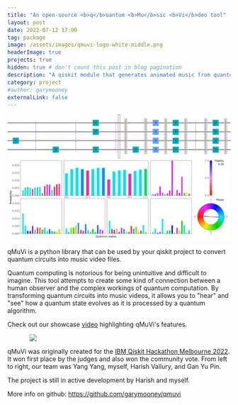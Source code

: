 ```yaml
---
title: "An open-source <b>q</b>uantum <b>Mu</b>sic <b>Vi</b>deo tool"
layout: post
date: 2022-07-12 17:00
tag: package
image: /assets/images/qmuvi-logo-white-middle.png
headerImage: true
projects: true
hidden: true # don't count this post in blog pagination
description: "A qiskit module that generates animated music from quantum circuits."
category: project
#author: garymooney
externalLink: false
---
```


![Screenshot](/assets/images/grovers-sample.png)

qMuVi is a python library that can be used by your qiskit project to convert quantum circuits into music video files.

Quantum computing is notorious for being unintuitive and difficult to imagine. This tool attempts to create some kind of connection between a human observer and the complex workings of quantum computation. By transforming quantum circuits into music videos, it allows you to "hear" and "see" how a quantum state evolves as it is processed by a quantum algorithm.  

Check out our showcase [video](https://github.com/garymooney/qmuvi/blob/main/qMuVi_demo.mp4) highlighting qMuVi's features.

<img style="display: block; margin-left: auto; margin-right: auto;" src="/assets/images/qiskit-hackathon-melbourne-2022-winners.png" width="80%">

qMuVi was originally created for the [IBM Qiskit Hackathon Melbourne 2022](https://github.com/quantum-melbourne/qiskit-hackathon-22). It won first place by the judges and also won the community vote. From left to right, our team was Yang Yang, myself, Harish Vallury, and Gan Yu Pin.

The project is still in active development by Harish and myself.
  
More info on github: <https://github.com/garymooney/qmuvi>